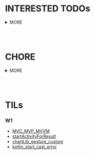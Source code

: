 # INTERESTED TODOs

<details>
<summary>MORE</summary>

## AOS

- **MVVM**
- **data binding**
- **di (dagger, hilt)**
- **compose**

## 코틀린

- **coroutine**

## JVM

- **parallel**
- **memory structure**

## GRAPHICS

- **threejs**
- **opengl**
- **shader**

</details>

<br><br>

# CHORE

<details>
<summary>MORE</summary>

- **rxjava**
- **retrofit**
- **cli git**

</details>

<br><br>

# TILs

### W1

- [MVC_MVP_MVVM](https://github.com/TI-helL/TI-helL/tree/main/dyhhh/AOS/MVC_MVP_MVVM.md)
- [startActivityForResult](https://github.com/TI-helL/TI-helL/tree/main/dyhhh/AOS/startActivityForResult.md)
- [chartLib_gesture_custom](https://github.com/TI-helL/TI-helL/tree/main/dyhhh/AOS/chartLib_gesture_custom.md)
- [kotlin_start_cast_error](https://github.com/TI-helL/TI-helL/tree/main/dyhhh/KOTLIN/kotlin_start_cast_error.md)
